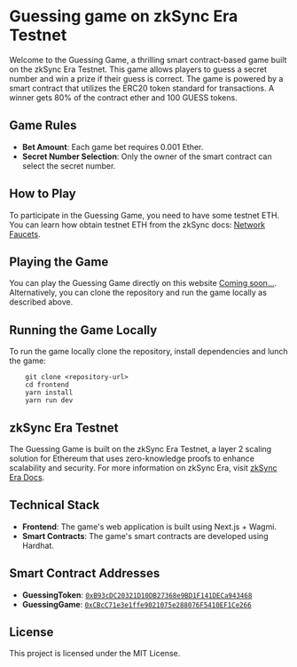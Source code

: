 # Guessing game on zkSync Era Testnet

Welcome to the Guessing Game, a thrilling smart contract-based game built on the zkSync Era Testnet. This game allows players to guess a secret number and win a prize if their guess is correct. The game is powered by a smart contract that utilizes the ERC20 token standard for transactions. A winner gets 80% of the contract ether and 100 GUESS tokens.

## Game Rules

- **Bet Amount**: Each game bet requires 0.001 Ether.
- **Secret Number Selection**: Only the owner of the smart contract can select the secret number.

## How to Play

To participate in the Guessing Game, you need to have some testnet ETH. You can learn how obtain testnet ETH from the zkSync docs: [Network Faucets](https://docs.zksync.io/build/tooling/network-faucets.html).

## Playing the Game

You can play the Guessing Game directly on this website [Coming soon...](http://example.com). Alternatively, you can clone the repository and run the game locally as described above.

## Running the Game Locally

To run the game locally clone the repository, install dependencies and lunch the game:

```Shell
    git clone <repository-url>
    cd frontend
    yarn install
    yarn run dev
```

## zkSync Era Testnet

The Guessing Game is built on the zkSync Era Testnet, a layer 2 scaling solution for Ethereum that uses zero-knowledge proofs to enhance scalability and security. For more information on zkSync Era, visit [zkSync Era Docs](https://docs.zksync.io/).

## Technical Stack

- **Frontend**: The game's web application is built using Next.js + Wagmi.
- **Smart Contracts**: The game's smart contracts are developed using Hardhat.

## Smart Contract Addresses

- **GuessingToken**: [`0xB93cDC20321D10DB27368e9BD1F141DECa943468`](https://sepolia.explorer.zksync.io/address/0xB93cDC20321D10DB27368e9BD1F141DECa943468)
- **GuessingGame**: [`0xCBcC71e3e1ffe9021075e288076F5410EF1Ce266`](https://sepolia.explorer.zksync.io/address/0xCBcC71e3e1ffe9021075e288076F5410EF1Ce266)

## License

This project is licensed under the MIT License.
